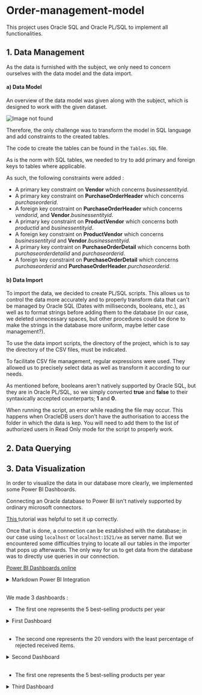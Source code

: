 # Order-management-model

This project uses Oracle SQL and Oracle PL/SQL to implement all functionalities.

## 1. Data Management

As the data is furnished with the subject, we only need to concern ourselves with the data model and the data import.

#### a) Data Model

An overview of the data model was given along with the subject, which is designed to work with the given dataset.

![Image not found](link)

Therefore, the only challenge was to transform the model in SQL language and add constraints to the created tables.

The code to create the tables can be found in the `Tables.SQL` file. 

As is the norm with SQL tables, we needed to try to add primary and foreign keys to tables where applicable.

As such, the following constraints were added : 
- A primary key constraint on **Vendor** which concerns *businessentityid*.
- A primary key constraint on **PurchaseOrderHeader** which concerns *purchaseorderid*.
- A foreign key constraint on **PurchaseOrderHeader** which concerns *vendorid*, and **Vendor**.*businessentityid*.
- A primary key constraint on **ProductVendor** which concerns both *productid* and *businessentityid*.
- A foreign key constraint on **ProductVendor** which concerns *businessentityid* and **Vendor**.*businessentityid*.
- A primary key contraint on **PurchaseOrderDetail** which concerns both *purchaseorderdetailid* and *purchaseorderid*.
- A foreign key constraint on **PurchaseOrderDetail** which concerns *purchaseorderid* and **PurchaseOrderHeader**.*purchaseorderid*.

#### b) Data Import

To import the data, we decided to create PL/SQL scripts. This allows us to control the data more accurately and to properly transform data that can't be managed by Oracle SQL (Dates with milliseconds, booleans, etc.), as well as to format strings before adding them to the database (in our case, we deleted unnecessary spaces, but other procedures could be done to make the strings in the database more uniform, maybe letter case management?).

To use the data import scripts, the directory of the project, which is to say the directory of the CSV files, must be indicated.

To facilitate CSV file management, regular expressions were used. They allowed us to precisely select data as well as transform it according to our needs.

As mentioned before, booleans aren't natively supported by Oracle SQL, but they are in Oracle PL/SQL, so we simply converted **true** and **false** to their syntaxically accepted counterparts; **1** and **0**.

When running the script, an error while reading the file may occur. This happens when OracleDB users don't have the authorisation to access the folder in which the data is kep. You will need to add them to the list of authorized users in Read Only mode for the script to properly work.

## 2. Data Querying



## 3. Data Visualization

In order to visualize  the data in our database more clearly, we implemented some Power BI Dashboards. 

Connecting an Oracle database to Power BI isn't natively supported by ordinary microsoft connectors.

[This ](https://www.oracle.com/a/ocom/docs/database/microsoft-powerbi-connection-adw.pdf) tutorial was helpful to set it up correctly.

Once that is done, a connection can be established with the database; in our case using `localhost` or `localhost:1521/xe` as server name. But we encountered some difficulties trying to locate all our tables in the importer that pops up afterwards. The only way for us to get data from the database was to directly use queries in our connection.

[Power BI Dashboards online](https://app.powerbi.com/links/u8K7Vs41tz?ctid=88eebcae-d6e6-4ef7-bba4-4c34f4c2d5e0&pbi_source=linkShare&bookmarkGuid=72f1d9bc-bd99-4682-88e8-1821c84fd1d5)

<details>
    <summary>Markdown Power BI Integration</summary>

<iframe title="dahsboards" width="1140" height="541.25" src="https://app.powerbi.com/reportEmbed?reportId=f206ee89-df15-4f9b-9e49-79dd3a160089&autoAuth=true&ctid=88eebcae-d6e6-4ef7-bba4-4c34f4c2d5e0" frameborder="0" allowFullScreen="true"></iframe>
</details>

<br>



We made 3 dashboards :
- The first one represents the 5 best-selling products per year

<details>
    <summary>First Dashboard</summary>

![Image not found](link)
</details>

<br>

- The second one represents the 20 vendors with the least percentage of rejected received items.
<details>
    <summary>Second Dashboard</summary>

![Image not found](link)
</details>

<br>

- The first one represents the 5 best-selling products per year
<details>
    <summary>Third Dashboard</summary>

![Image not found](link)
</details>

<br>

